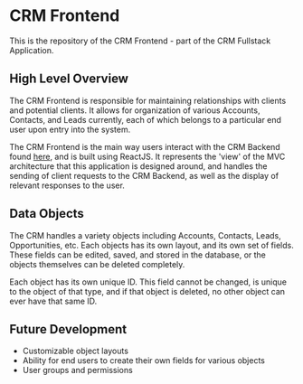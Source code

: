 # CRM Frontend

This is the repository of the CRM Frontend - part of the CRM Fullstack Application.

## High Level Overview

The CRM Frontend is responsible for maintaining relationships with clients and potential clients. It allows for organization of various Accounts, Contacts, and Leads currently, each of which belongs to a particular end user upon entry into the system.

The CRM Frontend is the main way users interact with the CRM Backend found [here](https://github.com/ChristopherH-eth/Lumen-crm-website-backend), and is built using ReactJS. It represents the 'view' of the MVC architecture that this application is designed around, and handles the sending of client requests to the CRM Backend, as well as the display of relevant responses to the user.

## Data Objects

The CRM handles a variety objects including Accounts, Contacts, Leads, Opportunities, etc. Each objects has its own layout, and its own set of fields. These fields can be edited, saved, and stored in the database, or the objects themselves can be deleted completely.

Each object has its own unique ID. This field cannot be changed, is unique to the object of that type, and if that object is deleted, no other object can ever have that same ID.

## Future Development

- Customizable object layouts
- Ability for end users to create their own fields for various objects
- User groups and permissions
